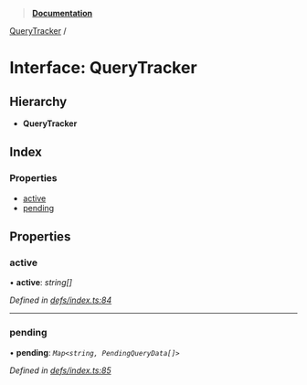 > **[Documentation](../README.md)**

[QueryTracker](querytracker.md) /

# Interface: QueryTracker

## Hierarchy

* **QueryTracker**

## Index

### Properties

* [active](querytracker.md#active)
* [pending](querytracker.md#pending)

## Properties

###  active

• **active**: *string[]*

*Defined in [defs/index.ts:84](https://github.com/badbatch/graphql-box/blob/43ddea2/packages/client/src/defs/index.ts#L84)*

___

###  pending

• **pending**: *`Map<string, PendingQueryData[]>`*

*Defined in [defs/index.ts:85](https://github.com/badbatch/graphql-box/blob/43ddea2/packages/client/src/defs/index.ts#L85)*